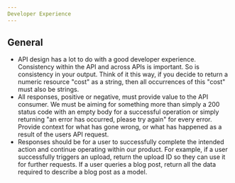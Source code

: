 ```yaml
---
Developer Experience
---
```



## General

*   API design has a lot to do with a good developer experience. Consistency within the API and across APIs is important. So is consistency in your output. Think of it this way, if you decide to return a numeric resource "cost" as a string, then all occurrences of this "cost" must also be strings.
*   All responses, positive or negative, must provide value to the API consumer. We must be aiming for something more than simply a 200 status code with an empty body for a successful operation or simply returning "an error has occurred, please try again" for every error. Provide context for what has gone wrong, or what has happened as a result of the users API request.
*   Responses should be for a user to successfully complete the intended action and continue operating within our product. For example, if a user successfully triggers an upload, return the upload ID so they can use it for further requests. If a user queries a blog post, return all the data required to describe a blog post as a model.

